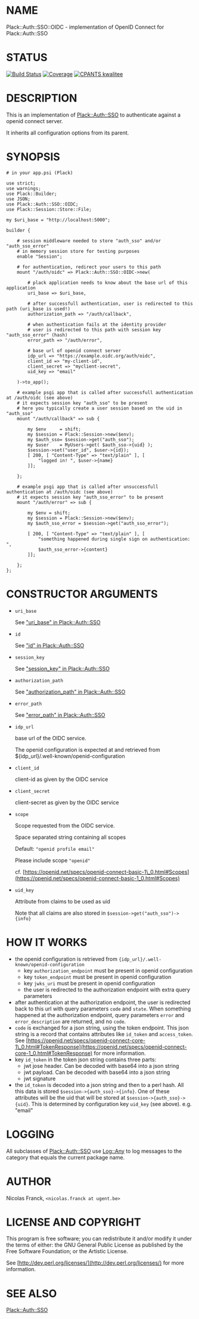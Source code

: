 # NAME

Plack::Auth::SSO::OIDC - implementation of OpenID Connect for Plack::Auth::SSO

# STATUS

[![Build Status](https://travis-ci.org/LibreCat/Plack-Auth-SSO-OIDC.svg?branch=master)](https://travis-ci.org/LibreCat/Plack-Auth-SSO-OIDC)
[![Coverage](https://coveralls.io/repos/LibreCat/Plack-Auth-SSO-OIDC/badge.png?branch=master)](https://coveralls.io/r/LibreCat/Plack-Auth-SSO-OIDC)
[![CPANTS kwalitee](http://cpants.cpanauthors.org/dist/Plack-Auth-SSO-OIDC.png)](http://cpants.cpanauthors.org/dist/Plack-Auth-SSO-OIDC)

# DESCRIPTION

This is an implementation of [Plack::Auth::SSO](https://metacpan.org/pod/Plack::Auth::SSO) to authenticate against a openid connect server.

It inherits all configuration options from its parent.

# SYNOPSIS

    # in your app.psi (Plack)

    use strict;
    use warnings;
    use Plack::Builder;
    use JSON;
    use Plack::Auth::SSO::OIDC;
    use Plack::Session::Store::File;

    my $uri_base = "http://localhost:5000";

    builder {

        # session middleware needed to store "auth_sso" and/or "auth_sso_error"
        # in memory session store for testing purposes
        enable "Session";

        # for authentication, redirect your users to this path
        mount "/auth/oidc" => Plack::Auth::SSO::OIDC->new(

            # plack application needs to know about the base url of this application
            uri_base => $uri_base,

            # after successfull authentication, user is redirected to this path (uri_base is used!)
            authorization_path => "/auth/callback",

            # when authentication fails at the identity provider
            # user is redirected to this path with session key "auth_sso_error" (hash)
            error_path => "/auth/error",

            # base url of openid connect server
            idp_url => "https://example.oidc.org/auth/oidc",
            client_id => "my-client-id",
            client_secret => "myclient-secret",
            uid_key => "email"

        )->to_app();

        # example psgi app that is called after successfull authentication at /auth/oidc (see above)
        # it expects session key "auth_sso" to be present
        # here you typically create a user session based on the uid in "auth_sso"
        mount "/auth/callback" => sub {

            my $env     = shift;
            my $session = Plack::Session->new($env);
            my $auth_sso= $session->get("auth_sso");
            my $user    = MyUsers->get( $auth_sso->{uid} );
            $session->set("user_id", $user->{id});
            [ 200, [ "Content-Type" => "text/plain" ], [
                "logged in! ", $user->{name}
            ]];

        };

        # example psgi app that is called after unsuccessfull authentication at /auth/oidc (see above)
        # it expects session key "auth_sso_error" to be present
        mount "/auth/error" => sub {

            my $env = shift;
            my $session = Plack::Session->new($env);
            my $auth_sso_error = $session->get("auth_sso_error");

            [ 200, [ "Content-Type" => "text/plain" ], [
                "something happened during single sign on authentication: ",
                $auth_sso_error->{content}
            ]];

        };
    };

# CONSTRUCTOR ARGUMENTS

- `uri_base`

    See ["uri\_base" in Plack::Auth::SSO](https://metacpan.org/pod/Plack::Auth::SSO#uri_base)

- `id`

    See ["id" in Plack::Auth::SSO](https://metacpan.org/pod/Plack::Auth::SSO#id)

- `session_key`

    See ["session\_key" in Plack::Auth::SSO](https://metacpan.org/pod/Plack::Auth::SSO#session_key)

- `authorization_path`

    See ["authorization\_path" in Plack::Auth::SSO](https://metacpan.org/pod/Plack::Auth::SSO#authorization_path)

- `error_path`

    See ["error\_path" in Plack::Auth::SSO](https://metacpan.org/pod/Plack::Auth::SSO#error_path)

- `idp_url`

    base url of the OIDC service.

    The openid configuration is expected at and retrieved from ${idp\_url}/.well-known/openid-configuration

- `client_id`

    client-id as given by the OIDC service

- `client_secret`

    client-secret as given by the OIDC service

- `scope`

    Scope requested from the OIDC service.

    Space separated string containing all scopes

    Default: `"openid profile email"`

    Please include scope `"openid"`

    cf. [https://openid.net/specs/openid-connect-basic-1\_0.html#Scopes](https://openid.net/specs/openid-connect-basic-1_0.html#Scopes)

- `uid_key`

    Attribute from claims to be used as uid

    Note that all claims are also stored in `$session->get("auth_sso")->{info}`

# HOW IT WORKS

- the openid configuration is retrieved from `{idp_url}/.well-known/openid-configuration`
    - key `authorization_endpoint` must be present in openid configuration
    - key `token_endpoint` must be present in openid configuration
    - key `jwks_uri` must be present in openid configuration
    - the user is redirected to the authorization endpoint with extra query parameters
- after authentication at the authorization endpoint, the user is redirected back to this url with query parameters `code` and `state`. When something happened at the authorization endpoint, query parameters `error` and `error_description` are returned, and no `code`.
- `code` is exchanged for a json string, using the token endpoint. This json string is a record that contains attributes like `id_token` and `access_token`. See [https://openid.net/specs/openid-connect-core-1\_0.html#TokenResponse](https://openid.net/specs/openid-connect-core-1_0.html#TokenResponse) for more information.
- key `id_token` in the token json string contains three parts:
    - jwt jose header. Can be decoded with base64 into a json string
    - jwt payload. Can be decoded with base64 into a json string
    - jwt signature
- the `id_token` is decoded into a json string and then to a perl hash. All this data is stored `$session->{auth_sso}->{info}`. One of these attributes will be the uid that will be stored at `$session->{auth_sso}->{uid}`. This is determined by configuration key `uid_key` (see above). e.g. "email"

# LOGGING

All subclasses of [Plack::Auth::SSO](https://metacpan.org/pod/Plack::Auth::SSO) use [Log::Any](https://metacpan.org/pod/Log::Any)
to log messages to the category that equals the current
package name.

# AUTHOR

Nicolas Franck, `<nicolas.franck at ugent.be>`

# LICENSE AND COPYRIGHT

This program is free software; you can redistribute it and/or modify it
under the terms of either: the GNU General Public License as published
by the Free Software Foundation; or the Artistic License.

See [http://dev.perl.org/licenses/](http://dev.perl.org/licenses/) for more information.

# SEE ALSO

[Plack::Auth::SSO](https://metacpan.org/pod/Plack::Auth::SSO)
